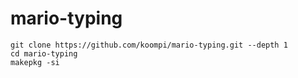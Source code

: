 # mario-typing

```console
git clone https://github.com/koompi/mario-typing.git --depth 1
cd mario-typing
makepkg -si
```